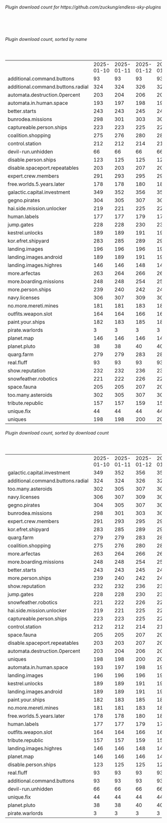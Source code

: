 <h6>Plugin download count for https://github.com/zuckung/endless-sky-plugins</h6><br>
<br>
<h6>Plugin download count, sorted by name</h6><sub><sup><br>
<table>
	<tr>
		<td></td>
		<td>2025-01-10</td>
		<td>2025-01-11</td>
		<td>2025-01-12</td>
		<td>2025-01-13</td>
		<td>2025-01-14</td>
		<td>2025-01-15</td>
		<td>2025-01-16</td>
		<td>today +</td>
	</tr>
	<tr>
		<td>additional.command.buttons</td>
		<td>93</td>
		<td>93</td>
		<td>93</td>
		<td>93</td>
		<td>93</td>
		<td>93</td>
		<td>93</td>
		<td></td>
	</tr>
	<tr>
		<td>additional.command.buttons.radial</td>
		<td>324</td>
		<td>324</td>
		<td>326</td>
		<td>328</td>
		<td>328</td>
		<td>328</td>
		<td>328</td>
		<td></td>
	</tr>
	<tr>
		<td>automata.destruction.0percent</td>
		<td>203</td>
		<td>204</td>
		<td>206</td>
		<td>206</td>
		<td>206</td>
		<td>206</td>
		<td>206</td>
		<td></td>
	</tr>
	<tr>
		<td>automata.in.human.space</td>
		<td>193</td>
		<td>197</td>
		<td>198</td>
		<td>198</td>
		<td>199</td>
		<td>199</td>
		<td>199</td>
		<td></td>
	</tr>
	<tr>
		<td>better.starts</td>
		<td>243</td>
		<td>243</td>
		<td>245</td>
		<td>245</td>
		<td>246</td>
		<td>246</td>
		<td>246</td>
		<td></td>
	</tr>
	<tr>
		<td>bunrodea.missions</td>
		<td>298</td>
		<td>301</td>
		<td>303</td>
		<td>304</td>
		<td>305</td>
		<td>307</td>
		<td>308</td>
		<td>+ 1</td>
	</tr>
	<tr>
		<td>captureable.person.ships</td>
		<td>223</td>
		<td>223</td>
		<td>225</td>
		<td>227</td>
		<td>228</td>
		<td>228</td>
		<td>228</td>
		<td></td>
	</tr>
	<tr>
		<td>coalition.shopping</td>
		<td>275</td>
		<td>276</td>
		<td>280</td>
		<td>280</td>
		<td>280</td>
		<td>282</td>
		<td>282</td>
		<td></td>
	</tr>
	<tr>
		<td>control.station</td>
		<td>212</td>
		<td>212</td>
		<td>214</td>
		<td>214</td>
		<td>214</td>
		<td>214</td>
		<td>214</td>
		<td></td>
	</tr>
	<tr>
		<td>devil-run.unhidden</td>
		<td>66</td>
		<td>66</td>
		<td>66</td>
		<td>66</td>
		<td>66</td>
		<td>66</td>
		<td>66</td>
		<td></td>
	</tr>
	<tr>
		<td>disable.person.ships</td>
		<td>123</td>
		<td>125</td>
		<td>125</td>
		<td>125</td>
		<td>125</td>
		<td>125</td>
		<td>125</td>
		<td></td>
	</tr>
	<tr>
		<td>disable.spaceport.repeatables</td>
		<td>203</td>
		<td>203</td>
		<td>207</td>
		<td>207</td>
		<td>207</td>
		<td>207</td>
		<td>207</td>
		<td></td>
	</tr>
	<tr>
		<td>expert.crew.members</td>
		<td>291</td>
		<td>293</td>
		<td>295</td>
		<td>295</td>
		<td>295</td>
		<td>297</td>
		<td>297</td>
		<td></td>
	</tr>
	<tr>
		<td>free.worlds.5.years.later</td>
		<td>178</td>
		<td>178</td>
		<td>180</td>
		<td>180</td>
		<td>181</td>
		<td>181</td>
		<td>181</td>
		<td></td>
	</tr>
	<tr>
		<td>galactic.capital.investment</td>
		<td>349</td>
		<td>352</td>
		<td>356</td>
		<td>356</td>
		<td>359</td>
		<td>359</td>
		<td>359</td>
		<td></td>
	</tr>
	<tr>
		<td>gegno.pirates</td>
		<td>304</td>
		<td>305</td>
		<td>307</td>
		<td>309</td>
		<td>310</td>
		<td>310</td>
		<td>310</td>
		<td></td>
	</tr>
	<tr>
		<td>hai.side.mission.unlocker</td>
		<td>219</td>
		<td>221</td>
		<td>225</td>
		<td>227</td>
		<td>228</td>
		<td>228</td>
		<td>228</td>
		<td></td>
	</tr>
	<tr>
		<td>human.labels</td>
		<td>177</td>
		<td>177</td>
		<td>179</td>
		<td>179</td>
		<td>179</td>
		<td>179</td>
		<td>179</td>
		<td></td>
	</tr>
	<tr>
		<td>jump.gates</td>
		<td>228</td>
		<td>228</td>
		<td>230</td>
		<td>233</td>
		<td>234</td>
		<td>234</td>
		<td>234</td>
		<td></td>
	</tr>
	<tr>
		<td>kestrel.unlocks</td>
		<td>189</td>
		<td>189</td>
		<td>191</td>
		<td>191</td>
		<td>191</td>
		<td>193</td>
		<td>193</td>
		<td></td>
	</tr>
	<tr>
		<td>kor.efret.shipyard</td>
		<td>283</td>
		<td>285</td>
		<td>289</td>
		<td>291</td>
		<td>292</td>
		<td>292</td>
		<td>292</td>
		<td></td>
	</tr>
	<tr>
		<td>landing.images</td>
		<td>196</td>
		<td>196</td>
		<td>196</td>
		<td>196</td>
		<td>198</td>
		<td>198</td>
		<td>198</td>
		<td></td>
	</tr>
	<tr>
		<td>landing.images.android</td>
		<td>189</td>
		<td>189</td>
		<td>191</td>
		<td>191</td>
		<td>192</td>
		<td>192</td>
		<td>192</td>
		<td></td>
	</tr>
	<tr>
		<td>landing.images.highres</td>
		<td>146</td>
		<td>146</td>
		<td>148</td>
		<td>148</td>
		<td>149</td>
		<td>149</td>
		<td>149</td>
		<td></td>
	</tr>
	<tr>
		<td>more.arfectas</td>
		<td>263</td>
		<td>264</td>
		<td>266</td>
		<td>266</td>
		<td>266</td>
		<td>266</td>
		<td>266</td>
		<td></td>
	</tr>
	<tr>
		<td>more.boarding.missions</td>
		<td>248</td>
		<td>248</td>
		<td>254</td>
		<td>254</td>
		<td>255</td>
		<td>255</td>
		<td>255</td>
		<td></td>
	</tr>
	<tr>
		<td>more.person.ships</td>
		<td>239</td>
		<td>240</td>
		<td>242</td>
		<td>242</td>
		<td>243</td>
		<td>243</td>
		<td>243</td>
		<td></td>
	</tr>
	<tr>
		<td>navy.licenses</td>
		<td>306</td>
		<td>307</td>
		<td>309</td>
		<td>309</td>
		<td>309</td>
		<td>311</td>
		<td>311</td>
		<td></td>
	</tr>
	<tr>
		<td>no.more.mereti.mines</td>
		<td>181</td>
		<td>181</td>
		<td>183</td>
		<td>183</td>
		<td>184</td>
		<td>184</td>
		<td>184</td>
		<td></td>
	</tr>
	<tr>
		<td>outfits.weapon.slot</td>
		<td>164</td>
		<td>164</td>
		<td>166</td>
		<td>166</td>
		<td>167</td>
		<td>167</td>
		<td>167</td>
		<td></td>
	</tr>
	<tr>
		<td>paint.your.ships</td>
		<td>182</td>
		<td>183</td>
		<td>185</td>
		<td>185</td>
		<td>185</td>
		<td>187</td>
		<td>187</td>
		<td></td>
	</tr>
	<tr>
		<td>pirate.warlords</td>
		<td>3</td>
		<td>3</td>
		<td>3</td>
		<td>3</td>
		<td>3</td>
		<td>3</td>
		<td>3</td>
		<td></td>
	</tr>
	<tr>
		<td>planet.map</td>
		<td>146</td>
		<td>146</td>
		<td>146</td>
		<td>146</td>
		<td>146</td>
		<td>146</td>
		<td>146</td>
		<td></td>
	</tr>
	<tr>
		<td>planet.pluto</td>
		<td>38</td>
		<td>38</td>
		<td>40</td>
		<td>40</td>
		<td>40</td>
		<td>40</td>
		<td>40</td>
		<td></td>
	</tr>
	<tr>
		<td>quarg.farm</td>
		<td>279</td>
		<td>279</td>
		<td>283</td>
		<td>285</td>
		<td>285</td>
		<td>287</td>
		<td>287</td>
		<td></td>
	</tr>
	<tr>
		<td>real.fluff</td>
		<td>93</td>
		<td>93</td>
		<td>93</td>
		<td>93</td>
		<td>93</td>
		<td>93</td>
		<td>93</td>
		<td></td>
	</tr>
	<tr>
		<td>show.reputation</td>
		<td>232</td>
		<td>232</td>
		<td>236</td>
		<td>237</td>
		<td>237</td>
		<td>237</td>
		<td>237</td>
		<td></td>
	</tr>
	<tr>
		<td>snowfeather.robotics</td>
		<td>221</td>
		<td>222</td>
		<td>226</td>
		<td>226</td>
		<td>227</td>
		<td>229</td>
		<td>229</td>
		<td></td>
	</tr>
	<tr>
		<td>space.fauna</td>
		<td>205</td>
		<td>205</td>
		<td>207</td>
		<td>209</td>
		<td>209</td>
		<td>209</td>
		<td>209</td>
		<td></td>
	</tr>
	<tr>
		<td>too.many.asteroids</td>
		<td>302</td>
		<td>305</td>
		<td>307</td>
		<td>307</td>
		<td>310</td>
		<td>316</td>
		<td>316</td>
		<td></td>
	</tr>
	<tr>
		<td>tribute.republic</td>
		<td>157</td>
		<td>157</td>
		<td>159</td>
		<td>159</td>
		<td>159</td>
		<td>163</td>
		<td>163</td>
		<td></td>
	</tr>
	<tr>
		<td>unique.fix</td>
		<td>44</td>
		<td>44</td>
		<td>44</td>
		<td>44</td>
		<td>44</td>
		<td>44</td>
		<td>44</td>
		<td></td>
	</tr>
	<tr>
		<td>uniques</td>
		<td>198</td>
		<td>198</td>
		<td>200</td>
		<td>200</td>
		<td>201</td>
		<td>201</td>
		<td>202</td>
		<td>+ 1</td>
	</tr>
</table>
</sub></sup>
<h6>Plugin download count, sorted by download count</h6><sub><sup><br>
<table>
	<tr>
		<td></td>
		<td>2025-01-10</td>
		<td>2025-01-11</td>
		<td>2025-01-12</td>
		<td>2025-01-13</td>
		<td>2025-01-14</td>
		<td>2025-01-15</td>
		<td>2025-01-16</td>
		<td>today +</td>
	</tr>
	<tr>
		<td>galactic.capital.investment</td>
		<td>349</td>
		<td>352</td>
		<td>356</td>
		<td>356</td>
		<td>359</td>
		<td>359</td>
		<td>359</td>
		<td></td>
	</tr>
	<tr>
		<td>additional.command.buttons.radial</td>
		<td>324</td>
		<td>324</td>
		<td>326</td>
		<td>328</td>
		<td>328</td>
		<td>328</td>
		<td>328</td>
		<td></td>
	</tr>
	<tr>
		<td>too.many.asteroids</td>
		<td>302</td>
		<td>305</td>
		<td>307</td>
		<td>307</td>
		<td>310</td>
		<td>316</td>
		<td>316</td>
		<td></td>
	</tr>
	<tr>
		<td>navy.licenses</td>
		<td>306</td>
		<td>307</td>
		<td>309</td>
		<td>309</td>
		<td>309</td>
		<td>311</td>
		<td>311</td>
		<td></td>
	</tr>
	<tr>
		<td>gegno.pirates</td>
		<td>304</td>
		<td>305</td>
		<td>307</td>
		<td>309</td>
		<td>310</td>
		<td>310</td>
		<td>310</td>
		<td></td>
	</tr>
	<tr>
		<td>bunrodea.missions</td>
		<td>298</td>
		<td>301</td>
		<td>303</td>
		<td>304</td>
		<td>305</td>
		<td>307</td>
		<td>308</td>
		<td>+ 1</td>
	</tr>
	<tr>
		<td>expert.crew.members</td>
		<td>291</td>
		<td>293</td>
		<td>295</td>
		<td>295</td>
		<td>295</td>
		<td>297</td>
		<td>297</td>
		<td></td>
	</tr>
	<tr>
		<td>kor.efret.shipyard</td>
		<td>283</td>
		<td>285</td>
		<td>289</td>
		<td>291</td>
		<td>292</td>
		<td>292</td>
		<td>292</td>
		<td></td>
	</tr>
	<tr>
		<td>quarg.farm</td>
		<td>279</td>
		<td>279</td>
		<td>283</td>
		<td>285</td>
		<td>285</td>
		<td>287</td>
		<td>287</td>
		<td></td>
	</tr>
	<tr>
		<td>coalition.shopping</td>
		<td>275</td>
		<td>276</td>
		<td>280</td>
		<td>280</td>
		<td>280</td>
		<td>282</td>
		<td>282</td>
		<td></td>
	</tr>
	<tr>
		<td>more.arfectas</td>
		<td>263</td>
		<td>264</td>
		<td>266</td>
		<td>266</td>
		<td>266</td>
		<td>266</td>
		<td>266</td>
		<td></td>
	</tr>
	<tr>
		<td>more.boarding.missions</td>
		<td>248</td>
		<td>248</td>
		<td>254</td>
		<td>254</td>
		<td>255</td>
		<td>255</td>
		<td>255</td>
		<td></td>
	</tr>
	<tr>
		<td>better.starts</td>
		<td>243</td>
		<td>243</td>
		<td>245</td>
		<td>245</td>
		<td>246</td>
		<td>246</td>
		<td>246</td>
		<td></td>
	</tr>
	<tr>
		<td>more.person.ships</td>
		<td>239</td>
		<td>240</td>
		<td>242</td>
		<td>242</td>
		<td>243</td>
		<td>243</td>
		<td>243</td>
		<td></td>
	</tr>
	<tr>
		<td>show.reputation</td>
		<td>232</td>
		<td>232</td>
		<td>236</td>
		<td>237</td>
		<td>237</td>
		<td>237</td>
		<td>237</td>
		<td></td>
	</tr>
	<tr>
		<td>jump.gates</td>
		<td>228</td>
		<td>228</td>
		<td>230</td>
		<td>233</td>
		<td>234</td>
		<td>234</td>
		<td>234</td>
		<td></td>
	</tr>
	<tr>
		<td>snowfeather.robotics</td>
		<td>221</td>
		<td>222</td>
		<td>226</td>
		<td>226</td>
		<td>227</td>
		<td>229</td>
		<td>229</td>
		<td></td>
	</tr>
	<tr>
		<td>hai.side.mission.unlocker</td>
		<td>219</td>
		<td>221</td>
		<td>225</td>
		<td>227</td>
		<td>228</td>
		<td>228</td>
		<td>228</td>
		<td></td>
	</tr>
	<tr>
		<td>captureable.person.ships</td>
		<td>223</td>
		<td>223</td>
		<td>225</td>
		<td>227</td>
		<td>228</td>
		<td>228</td>
		<td>228</td>
		<td></td>
	</tr>
	<tr>
		<td>control.station</td>
		<td>212</td>
		<td>212</td>
		<td>214</td>
		<td>214</td>
		<td>214</td>
		<td>214</td>
		<td>214</td>
		<td></td>
	</tr>
	<tr>
		<td>space.fauna</td>
		<td>205</td>
		<td>205</td>
		<td>207</td>
		<td>209</td>
		<td>209</td>
		<td>209</td>
		<td>209</td>
		<td></td>
	</tr>
	<tr>
		<td>disable.spaceport.repeatables</td>
		<td>203</td>
		<td>203</td>
		<td>207</td>
		<td>207</td>
		<td>207</td>
		<td>207</td>
		<td>207</td>
		<td></td>
	</tr>
	<tr>
		<td>automata.destruction.0percent</td>
		<td>203</td>
		<td>204</td>
		<td>206</td>
		<td>206</td>
		<td>206</td>
		<td>206</td>
		<td>206</td>
		<td></td>
	</tr>
	<tr>
		<td>uniques</td>
		<td>198</td>
		<td>198</td>
		<td>200</td>
		<td>200</td>
		<td>201</td>
		<td>201</td>
		<td>202</td>
		<td>+ 1</td>
	</tr>
	<tr>
		<td>automata.in.human.space</td>
		<td>193</td>
		<td>197</td>
		<td>198</td>
		<td>198</td>
		<td>199</td>
		<td>199</td>
		<td>199</td>
		<td></td>
	</tr>
	<tr>
		<td>landing.images</td>
		<td>196</td>
		<td>196</td>
		<td>196</td>
		<td>196</td>
		<td>198</td>
		<td>198</td>
		<td>198</td>
		<td></td>
	</tr>
	<tr>
		<td>kestrel.unlocks</td>
		<td>189</td>
		<td>189</td>
		<td>191</td>
		<td>191</td>
		<td>191</td>
		<td>193</td>
		<td>193</td>
		<td></td>
	</tr>
	<tr>
		<td>landing.images.android</td>
		<td>189</td>
		<td>189</td>
		<td>191</td>
		<td>191</td>
		<td>192</td>
		<td>192</td>
		<td>192</td>
		<td></td>
	</tr>
	<tr>
		<td>paint.your.ships</td>
		<td>182</td>
		<td>183</td>
		<td>185</td>
		<td>185</td>
		<td>185</td>
		<td>187</td>
		<td>187</td>
		<td></td>
	</tr>
	<tr>
		<td>no.more.mereti.mines</td>
		<td>181</td>
		<td>181</td>
		<td>183</td>
		<td>183</td>
		<td>184</td>
		<td>184</td>
		<td>184</td>
		<td></td>
	</tr>
	<tr>
		<td>free.worlds.5.years.later</td>
		<td>178</td>
		<td>178</td>
		<td>180</td>
		<td>180</td>
		<td>181</td>
		<td>181</td>
		<td>181</td>
		<td></td>
	</tr>
	<tr>
		<td>human.labels</td>
		<td>177</td>
		<td>177</td>
		<td>179</td>
		<td>179</td>
		<td>179</td>
		<td>179</td>
		<td>179</td>
		<td></td>
	</tr>
	<tr>
		<td>outfits.weapon.slot</td>
		<td>164</td>
		<td>164</td>
		<td>166</td>
		<td>166</td>
		<td>167</td>
		<td>167</td>
		<td>167</td>
		<td></td>
	</tr>
	<tr>
		<td>tribute.republic</td>
		<td>157</td>
		<td>157</td>
		<td>159</td>
		<td>159</td>
		<td>159</td>
		<td>163</td>
		<td>163</td>
		<td></td>
	</tr>
	<tr>
		<td>landing.images.highres</td>
		<td>146</td>
		<td>146</td>
		<td>148</td>
		<td>148</td>
		<td>149</td>
		<td>149</td>
		<td>149</td>
		<td></td>
	</tr>
	<tr>
		<td>planet.map</td>
		<td>146</td>
		<td>146</td>
		<td>146</td>
		<td>146</td>
		<td>146</td>
		<td>146</td>
		<td>146</td>
		<td></td>
	</tr>
	<tr>
		<td>disable.person.ships</td>
		<td>123</td>
		<td>125</td>
		<td>125</td>
		<td>125</td>
		<td>125</td>
		<td>125</td>
		<td>125</td>
		<td></td>
	</tr>
	<tr>
		<td>real.fluff</td>
		<td>93</td>
		<td>93</td>
		<td>93</td>
		<td>93</td>
		<td>93</td>
		<td>93</td>
		<td>93</td>
		<td></td>
	</tr>
	<tr>
		<td>additional.command.buttons</td>
		<td>93</td>
		<td>93</td>
		<td>93</td>
		<td>93</td>
		<td>93</td>
		<td>93</td>
		<td>93</td>
		<td></td>
	</tr>
	<tr>
		<td>devil-run.unhidden</td>
		<td>66</td>
		<td>66</td>
		<td>66</td>
		<td>66</td>
		<td>66</td>
		<td>66</td>
		<td>66</td>
		<td></td>
	</tr>
	<tr>
		<td>unique.fix</td>
		<td>44</td>
		<td>44</td>
		<td>44</td>
		<td>44</td>
		<td>44</td>
		<td>44</td>
		<td>44</td>
		<td></td>
	</tr>
	<tr>
		<td>planet.pluto</td>
		<td>38</td>
		<td>38</td>
		<td>40</td>
		<td>40</td>
		<td>40</td>
		<td>40</td>
		<td>40</td>
		<td></td>
	</tr>
	<tr>
		<td>pirate.warlords</td>
		<td>3</td>
		<td>3</td>
		<td>3</td>
		<td>3</td>
		<td>3</td>
		<td>3</td>
		<td>3</td>
		<td></td>
	</tr>
</table>
</sub></sup>
